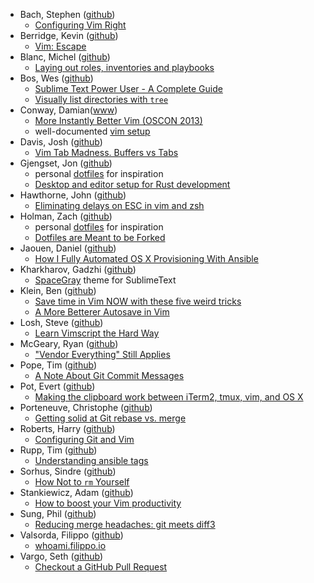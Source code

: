 - Bach, Stephen ([github](https://github.com/sjbach))
  - [Configuring Vim Right](http://items.sjbach.com/319/configuring-vim-right)
- Berridge, Kevin ([github](https://github.com/kberridge))
  - [Vim: Escape](http://www.kevinberridge.com/2010/10/vim-escape.html)
- Blanc, Michel ([github](https://github.com/leucos))
  - [Laying out roles, inventories and playbooks](https://leucos.github.io/ansible-files-layout/)
- Bos, Wes ([github](https://github.com/wesbos))
  - [Sublime Text Power User - A Complete Guide](https://sublimetextbook.com/)
  - [Visually list directories with `tree`](https://twitter.com/wesbos/status/601426471240998912)
- Conway, Damian([www](http://damian.conway.org/))
  - [More Instantly Better Vim (OSCON 2013)](https://www.youtube.com/watch?v=aHm36-na4-4)
  - well-documented [vim setup](https://github.com/thoughtstream/Damian-Conway-s-Vim-Setup)
- Davis, Josh ([github](https://github.com/jdavis))
  - [Vim Tab Madness. Buffers vs Tabs](https://joshldavis.com/2014/04/05/vim-tab-madness-buffers-vs-tabs/)
- Gjengset, Jon ([github](https://github.com/jonhoo))
  - personal [dotfiles](https://github.com/jonhoo/configs) for inspiration
  - [Desktop and editor setup for Rust development](https://www.youtube.com/watch?v=ycMiMDHopNc&t=1844s)
- Hawthorne, John ([github](https://github.com/jhawthorn))
  - [Eliminating delays on ESC in vim and zsh](http://www.johnhawthorn.com/2012/09/vi-escape-delays/)
- Holman, Zach ([github](https://github.com/holman))
  - personal [dotfiles](https://github.com/holman/dotfiles) for inspiration
  - [Dotfiles are Meant to be Forked](http://zachholman.com/2010/08/dotfiles-are-meant-to-be-forked/)
- Jaouen, Daniel ([github](https://github.com/danieljaouen))
  - [How I Fully Automated OS X Provisioning With Ansible](http://il.luminat.us/blog/2014/04/19/how-i-fully-automated-os-x-with-ansible/)
- Kharkharov, Gadzhi ([github](https://github.com/kkga))
  - [SpaceGray](https://github.com/kkga/spacegray) theme for SublimeText
- Klein, Ben ([github](https://github.com/fifthposition))
  - [Save time in Vim NOW with these five weird tricks](http://blog.unixphilosopher.com/2015/02/five-weird-vim-tricks.html)
  - [A More Betterer Autosave in Vim](http://blog.unixphilosopher.com/2015/02/a-more-betterer-autosave-in-vim.html)
- Losh, Steve ([github](https://github.com/sjl/))
  - [Learn Vimscript the Hard Way](http://learnvimscriptthehardway.stevelosh.com/)
- McGeary, Ryan ([github](https://github.com/rmm5t))
  - ["Vendor Everything" Still Applies](http://ryan.mcgeary.org/2011/02/09/vendor-everything-still-applies/)
- Pope, Tim ([github](https://github.com/tpope))
  - [A Note About Git Commit Messages](http://tbaggery.com/2008/04/19/a-note-about-git-commit-messages.html)
- Pot, Evert ([github](https://github.com/evert))
  - [Making the clipboard work between iTerm2, tmux, vim, and OS X](http://evertpot.com/osx-tmux-vim-copy-paste-clipboard/)
- Porteneuve, Christophe ([github](https://github.com/tdd))
  - [Getting solid at Git rebase vs. merge](https://medium.com/@porteneuve/getting-solid-at-git-rebase-vs-merge-4fa1a48c53aa)
- Roberts, Harry ([github](https://github.com/csswizardry))
  - [Configuring Git and Vim](https://csswizardry.com/2017/03/configuring-git-and-vim/#update-2017-04-09)
- Rupp, Tim ([github](https://github.com/caphrim007))
  - [Understanding ansible tags](http://www.caphrim.net/ansible/2015/05/24/understanding-ansible-tags.html)
- Sorhus, Sindre ([github](https://github.com/sindresorhus))
  - [How Not to `rm` Yourself](https://github.com/sindresorhus/guides/blob/master/how-not-to-rm-yourself.md)
- Stankiewicz, Adam ([github](https://github.com/sheerun))
  - [How to boost your Vim productivity](http://sheerun.net/2014/03/21/how-to-boost-your-vim-productivity/)
- Sung, Phil ([github](https://github.com/psung))
  - [Reducing merge headaches: git meets diff3](https://psung.blogspot.ca/2011/02/reducing-merge-headaches-git-meets.html)
- Valsorda, Filippo ([github](https://github.com/FiloSottile))
  - [whoami.filippo.io](https://github.com/FiloSottile/whoami.filippo.io)
- Vargo, Seth ([github](https://github.com/sethvargo))
  - [Checkout a GitHub Pull Request](https://sethvargo.com/checkout-a-github-pull-request/)
